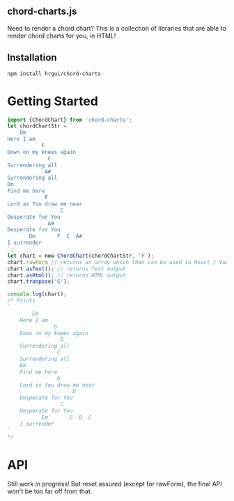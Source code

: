 ## chord-charts.js
Need to render a chord chart? This is a collection of libraries that are able to
render chord charts for you, in HTML!

## Installation
```
npm install hrgui/chord-charts
```

# Getting Started
```javascript
import {ChordChart} from 'chord-charts';
let chordChartStr = `
    Dm
Here I am
           F
Down on my knees again
             C
Surrendering all
            A#
Surrendering all
Dm
Find me here
            F
Lord as You draw me near
                 C
Desperate for You
             A#
Desperate for You
       Dm       F  C  A#
I surrender
`;
let chart = new ChordChart(chordChartStr, 'F');
chart.rawForm // returns an array which then can be used in React / Vue JSX
chart.asText(); // returns Text output
chart.asHtml(); // returns HTML output 
chart.tranpose('G');

console.log(chart);
/* Prints 
`
        Em
    Here I am
               G
    Down on my knees again
                 D
    Surrendering all
                C
    Surrendering all
    Em
    Find me here
                G
    Lord as You draw me near
                     D
    Desperate for You
                 C
    Desperate for You
           Em       G  D  C
    I surrender
`
*/
```

# API
Still work in progress! But reset assured (except for rawForm), the final API won't be too far off from that.